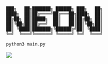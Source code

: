 ```                                                                                                                       
███╗   ██╗███████╗ ██████╗ ███╗   ██╗
████╗  ██║██╔════╝██╔═══██╗████╗  ██║
██╔██╗ ██║█████╗  ██║   ██║██╔██╗ ██║
██║╚██╗██║██╔══╝  ██║   ██║██║╚██╗██║
██║ ╚████║███████╗╚██████╔╝██║ ╚████║
╚═╝  ╚═══╝╚══════╝ ╚═════╝ ╚═╝  ╚═══╝
```
 ```bash
 python3 main.py
 ``` 
 <img src="https://imgur.com/hPoV9H4"></img>
